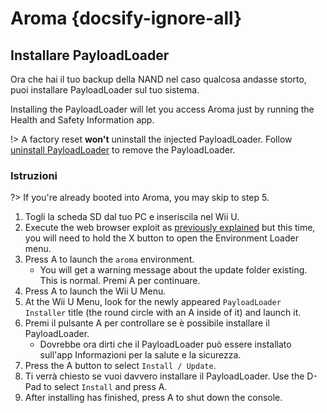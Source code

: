 # Aroma {docsify-ignore-all}

## Installare PayloadLoader

Ora che hai il tuo backup della NAND nel caso qualcosa andasse storto, puoi installare PayloadLoader sul tuo sistema.

Installing the PayloadLoader will let you access Aroma just by running the Health and Safety Information app.

!> A factory reset **won't** uninstall the injected PayloadLoader. Follow [uninstall PayloadLoader](../../uninstall-payloadloader) to remove the PayloadLoader.

### Istruzioni

?> If you're already booted into Aroma, you may skip to step 5.

1. Togli la scheda SD dal tuo PC e inseriscila nel Wii U.
2. Execute the web browser exploit as [previously explained](browser-exploit) but this time, you will need to hold the X button to open the Environment Loader menu.
3. Press A to launch the `aroma` environment.
   - You will get a warning message about the update folder existing. This is normal. Premi A per continuare.
4. Press A to launch the Wii U Menu.
5. At the Wii U Menu, look for the newly appeared `PayloadLoader Installer` title (the round circle with an A inside of it) and launch it.
6. Premi il pulsante A per controllare se è possibile installare il PayloadLoader.
   - Dovrebbe ora dirti che il PayloadLoader può essere installato sull'app Informazioni per la salute e la sicurezza.
7. Press the A button to select `Install / Update`.
8. Ti verrà chiesto se vuoi davvero installare il PayloadLoader. Use the D-Pad to select `Install` and press A.
9. After installing has finished, press A to shut down the console.
